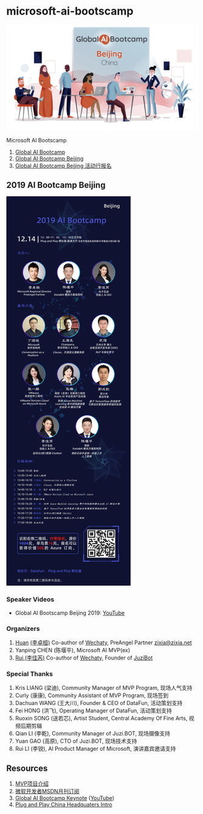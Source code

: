 # microsoft-ai-bootscamp

![Global AI Bootcamp Beijing](docs/images/ai-bootcamp.jpg)

Microsoft AI Bootscamp

1. [Global AI Bootcamp](https://globalai.community/)
1. [Global AI Bootcamp Beijing](https://globalai.community/global-ai-bootcamp/china-beijing)
1. [Global AI Bootcamp Beijing 活动行报名](http://www.huodongxing.com/event/7522661425200)

## 2019 AI Bootcamp Beijing

![2019 AI Bootcamp Beijing](docs/images/2019-ai-bootcamp-beijing.jpg)

### Speaker Videos

- Global AI Bootscamp Beijing 2019: [YouTube](https://youtu.be/jKbMFxDw0T4)

### Organizers

1. [Huan](https://github.com/huan) [(李卓桓)](http://linkedin.com/in/zixia) Co-author of [Wechaty](https://github.com/wechaty/wechaty), PreAngel Partner <zixia@zixia.net>
1. Yanping CHEN (陈堰平), Microsoft AI MVP(ex)
1. [Rui](https://github.com/lijiarui),[(李佳芮)](https://lijiarui.github.io) Co-author of [Wechaty](https://github.com/wechaty/wechaty), Founder of [JuziBot](https://www.botorange.com/)

### Special Thanks

1. Kris LIANG (梁迪), Community Manager of MVP Program, 现场人气支持
1. Curly (康康), Community Assistant of MVP Program, 现场签到
1. Dachuan WANG (王大川), Founder & CEO of DataFun, 活动策划支持
1. Fei HONG (洪飞), Operating Manager of DataFun, 活动策划支持
1. Ruoxin SONG (送若芯), Artist Student, Central Academy Of Fine Arts, 视频后期剪辑
1. Qian LI (李乾), Community Manager of Juzi.BOT, 现场摄像支持
1. Yuan GAO (高原), CTO of Juzi.BOT, 现场技术支持
1. Rui LI (李锐), AI Product Manager of Microsoft, 演讲嘉宾邀请支持

## Resources

1. [MVP项目介绍](https://docs.google.com/presentation/d/1TDh6-IHCRPnesyLMTtXvi3thulLJXwhEdLeBdTNR6xU/edit?usp=sharing)
1. [微软开发者MSDN月刊订阅](https://docs.google.com/presentation/d/1Wc_u47WPa3Q2FEjkx2nN4GNM9TLFQG4AtoC3esU_QqI/edit?usp=sharing)
1. [Global AI Bootcamp Keynote](https://globalai.community/global-ai-bootcamp/information/keynote/) ([YouTube](https://www.youtube.com/watch?v=31SUgJM9YUI))
1. [Plug and Play China Headquaters Intro](https://docs.google.com/presentation/d/1H5iJj2OBkkvgimdC-V85Sc5NXoOEYLfgsxy2mQkIF3Y/edit?usp=sharing)

